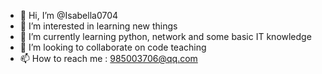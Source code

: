 - 👋 Hi, I’m @Isabella0704
- 👀 I’m interested in learning new things
- 🌱 I’m currently learning python, network and some basic IT knowledge
- 💞️ I’m looking to collaborate on code teaching
- 📫 How to reach me : 985003706@qq.com

<!---
Isabella0704/Isabella0704 is a ✨ special ✨ repository because its `README.md` (this file) appears on your GitHub profile.
You can click the Preview link to take a look at your changes.
--->
